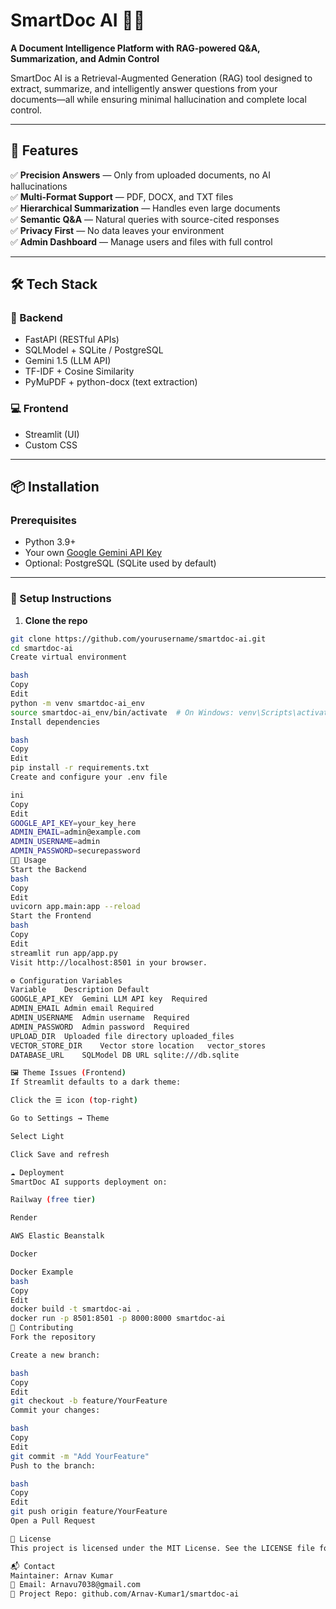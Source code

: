 # SmartDoc AI 🧠📄  
**A Document Intelligence Platform with RAG-powered Q&A, Summarization, and Admin Control**

SmartDoc AI is a Retrieval-Augmented Generation (RAG) tool designed to extract, summarize, and intelligently answer questions from your documents—all while ensuring minimal hallucination and complete local control.

---

## 🚀 Features

✅ **Precision Answers** — Only from uploaded documents, no AI hallucinations  
✅ **Multi-Format Support** — PDF, DOCX, and TXT files  
✅ **Hierarchical Summarization** — Handles even large documents  
✅ **Semantic Q&A** — Natural queries with source-cited responses  
✅ **Privacy First** — No data leaves your environment  
✅ **Admin Dashboard** — Manage users and files with full control  

---

## 🛠 Tech Stack

### 🔧 Backend
- FastAPI (RESTful APIs)  
- SQLModel + SQLite / PostgreSQL  
- Gemini 1.5 (LLM API)  
- TF-IDF + Cosine Similarity  
- PyMuPDF + python-docx (text extraction)

### 💻 Frontend
- Streamlit (UI)
- Custom CSS

---

## 📦 Installation

### Prerequisites
- Python 3.9+
- Your own [Google Gemini API Key](https://aistudio.google.com/app/apikey)
- Optional: PostgreSQL (SQLite used by default)

---

### 🔧 Setup Instructions

1. **Clone the repo**
```bash
git clone https://github.com/yourusername/smartdoc-ai.git
cd smartdoc-ai
Create virtual environment

bash
Copy
Edit
python -m venv smartdoc-ai_env
source smartdoc-ai_env/bin/activate  # On Windows: venv\Scripts\activate
Install dependencies

bash
Copy
Edit
pip install -r requirements.txt
Create and configure your .env file

ini
Copy
Edit
GOOGLE_API_KEY=your_key_here
ADMIN_EMAIL=admin@example.com
ADMIN_USERNAME=admin
ADMIN_PASSWORD=securepassword
🧑‍💻 Usage
Start the Backend
bash
Copy
Edit
uvicorn app.main:app --reload
Start the Frontend
bash
Copy
Edit
streamlit run app/app.py
Visit http://localhost:8501 in your browser.

⚙️ Configuration Variables
Variable	Description	Default
GOOGLE_API_KEY	Gemini LLM API key	Required
ADMIN_EMAIL	Admin email	Required
ADMIN_USERNAME	Admin username	Required
ADMIN_PASSWORD	Admin password	Required
UPLOAD_DIR	Uploaded file directory	uploaded_files
VECTOR_STORE_DIR	Vector store location	vector_stores
DATABASE_URL	SQLModel DB URL	sqlite:///db.sqlite

🖼 Theme Issues (Frontend)
If Streamlit defaults to a dark theme:

Click the ☰ icon (top-right)

Go to Settings → Theme

Select Light

Click Save and refresh

☁️ Deployment
SmartDoc AI supports deployment on:

Railway (free tier)

Render

AWS Elastic Beanstalk

Docker

Docker Example
bash
Copy
Edit
docker build -t smartdoc-ai .
docker run -p 8501:8501 -p 8000:8000 smartdoc-ai
🤝 Contributing
Fork the repository

Create a new branch:

bash
Copy
Edit
git checkout -b feature/YourFeature
Commit your changes:

bash
Copy
Edit
git commit -m "Add YourFeature"
Push to the branch:

bash
Copy
Edit
git push origin feature/YourFeature
Open a Pull Request

📜 License
This project is licensed under the MIT License. See the LICENSE file for details.

📬 Contact
Maintainer: Arnav Kumar
📧 Email: Arnavu7038@gmail.com
🔗 Project Repo: github.com/Arnav-Kumar1/smartdoc-ai